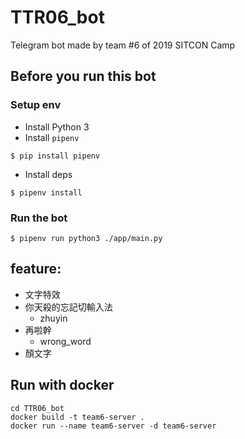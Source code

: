 # TTR06_bot
Telegram bot made by team #6 of 2019 SITCON Camp

## Before you run this bot

### Setup env

* Install Python 3
* Install `pipenv`
```
$ pip install pipenv
```
* Install deps
```
$ pipenv install
```

### Run the bot

```
$ pipenv run python3 ./app/main.py
```

## feature:
- 文字特效
- 你天殺的忘記切輸入法
  - zhuyin
- 再啦幹
  - wrong_word
- 顏文字

## Run with docker
```
cd TTR06_bot
docker build -t team6-server .
docker run --name team6-server -d team6-server
```